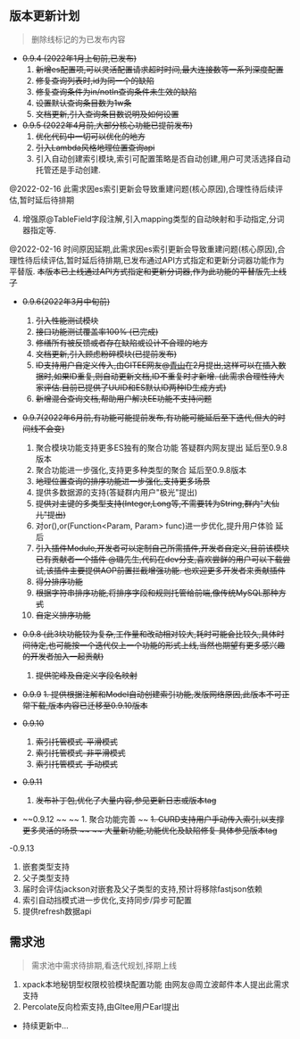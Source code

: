 ## 版本更新计划
> 删除线标记的为已发布内容

- ~~0.9.4 (2022年1月上旬前,已发布)~~
   1. ~~新增es配置项,可以灵活配置请求超时时间,最大连接数等一系列深度配置~~
   1. ~~修复查询列表时,id为同一个的缺陷~~
   1. ~~修复查询条件为in/notIn查询条件未生效的缺陷~~
   1. ~~设置默认查询条目数为1w条~~
   1. ~~文档更新,引入查询条目数说明及如何设置~~
- ~~0.9.5 (2022年4月前,大部分核心功能已提前发布)~~
   1. ~~优化代码中一切可以优化的地方~~
   1. ~~引入Lambda风格地理位置查询api~~
   1. 引入自动创建索引模块,索引可配置策略是否自动创建,用户可灵活选择自动托管还是手动创建. 

@2022-02-16 此需求因es索引更新会导致重建问题(核心原因),合理性待后续评估,暂时延后待排期

   4. 增强原@TableField字段注解,引入mapping类型的自动映射和手动指定,分词器指定等.

@2022-02-16 时间原因延期,此需求因es索引更新会导致重建问题(核心原因),合理性待后续评估,暂时延后待排期,已发布通过API方式指定和更新分词器功能作为平替版.
~~本版本已上线通过API方式指定和更新分词器,作为此功能的平替版先上线了~~

-  ~~0.9.6(2022年3月中旬前)~~
   1. ~~引入性能测试模块~~
   1. ~~接口功能测试覆盖率100% (已完成)~~
   1. ~~修缮所有被反馈或者存在缺陷或设计不合理的地方~~
   1. ~~文档更新,引入顾虑粉碎模块(已提前发布)~~
   1. ~~ID支持用户自定义传入,由GITEE网友@~~[~~青山~~](https://gitee.com/luoqy)~~在2月提出,这样可以在插入数据时,如果ID重复,则自动更新文档,ID不重复时才新增. (此需求合理性待大家评估.目前已提供了UUID和ES默认ID两种ID生成方式)~~
   1. ~~新增混合查询文档,帮助用户解决EE功能不支持问题~~
- ~~0.9.7(2022年6月前,有功能可能提前发布,有功能可能延后至下迭代,但大的时间线不会变)~~
   1. 聚合模块功能支持更多ES独有的聚合功能 答疑群内网友提出 延后至0.9.8版本
   1. 聚合功能进一步强化,支持更多种类型的聚合 延后至0.9.8版本
   1. ~~地理位置查询的排序功能进一步强化,支持更多场景~~
   1. 提供多数据源的支持(答疑群内用户"极光"提出)
   1. ~~提供对主键的多类型支持(Integer,Long等,不需要转为String,群内"大仙儿"提出)~~
   1. 对or(),or(Function<Param, Param> func)进一步优化,提升用户体验 延后
   1. ~~引入插件Module,开发者可以定制自己所需插件,开发者自定义,目前该模块已有贡献者一个插件 @璐先生,代码在dev分支,喜欢尝鲜的用户可以下载尝试,该插件主要提供AOP前置拦截增强功能. 也欢迎更多开发者来贡献插件~~
   1. ~~得分排序功能~~
   1. ~~根据字符串排序功能,将排序字段和规则托管给前端,像传统MySQL那种方式~~
   1. ~~自定义排序功能~~

- ~~0.9.8  (此3块功能较为复杂,工作量和改动相对较大,耗时可能会比较久,具体时间待定,也可能按一个迭代仅上一个功能的形式上线,当然也期望有更多感兴趣的开发者加入一起贡献)~~
   1. ~~提供驼峰及自定义字段名映射~~

- ~~0.9.9~~
   ~~1. 提供根据注解和Model自动创建索引功能,发版网络原因,此版本不可正常下载,版本内容已迁移至0.9.10版本~~
- ~~0.9.10~~
     1. ~~索引托管模式-平滑模式~~
     1. ~~索引托管模式-非平滑模式~~
     1. ~~索引托管模式-手动模式~~
- ~~0.9.11~~
    1. ~~发布补丁包,优化了大量内容,参见更新日志或版本tag~~

- ~~0.9.12 ~~
  ~~ 1. 聚合功能完善 ~~ 
   ~~1. CURD支持用户手动传入索引,以支撑更多灵活的场景 ~~
   ~~ 大量新功能,功能优化及缺陷修复 具体参见版本tag~~

-0.9.13
   1. 嵌套类型支持
   1. 父子类型支持
   1. 届时会评估jackson对嵌套及父子类型的支持,预计将移除fastjson依赖
   1. 索引自动挡模式进一步优化,支持同步/异步可配置
   1. 提供refresh数据api 

##    需求池
> 需求池中需求待排期,看迭代规划,择期上线

   1. xpack本地秘钥型权限校验模块配置功能  由网友@周立波邮件本人提出此需求支持
   1. Percolate反向检索支持,由GItee用户Earl提出

- 持续更新中...
